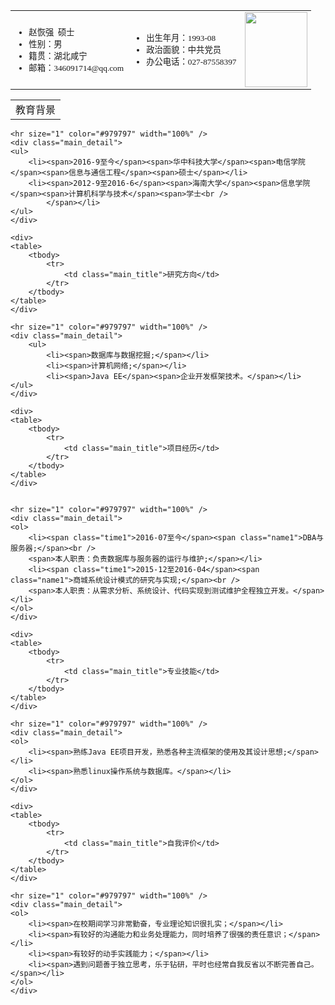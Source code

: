 <table class="basic_table" cellspacing="0" cellpadding="0" border="0" width="100%">
    <tbody>
        <tr style="font-size:10.0pt;font-family:宋体">
            <td class="basic_td1">
                <ul>
                    <li><span class="basic_name">赵恢强</span>&nbsp; <span>硕士<br />
                    </span></li>
                    <li><span>性别：男<br />
                    </span></li>
                    <li><span>籍贯：湖北咸宁<br />
                    </span></li>
                    <li><span>邮箱：346091714@qq.com<br />
                    </span></li>
                </ul>
            </td> 
            <td class="basic_td2">
                <ul>
                    <li><span>出生年月：1993-08</span></li>
                    <li><span>政治面貌：中共党员<br />
                    </span></li>
                    <li><span>办公电话：027-87558397</span></li>
                </ul>
            </td>
            <td style="text-align: right"><img src="https://cmis.csdc.info/upload/selfspace/zhaohq/image/20170421203713546.JPG" class="imgline" height="120" width="100" alt="" /></td>
        </tr>
    </tbody>
</table>

<div class="main_content">
    <div>
    <table>
        <tbody>
            <tr>
                <td class="main_title">教育背景</td>
            </tr>
        </tbody>
    </table>
    </div>

    <hr size="1" color="#979797" width="100%" />
    <div class="main_detail">
    <ul>
        <li><span>2016-9至今</span><span>华中科技大学</span><span>电信学院</span><span>信息与通信工程</span><span>硕士</span></li>
        <li><span>2012-9至2016-6</span><span>海南大学</span><span>信息学院</span><span>计算机科学与技术</span><span>学士<br />
            </span></li>
    </ul>
    </div>

    <div>
    <table>
        <tbody>
            <tr>
                <td class="main_title">研究方向</td>
            </tr>
        </tbody>
    </table>
    </div>

    <hr size="1" color="#979797" width="100%" />
    <div class="main_detail">
        <ul>
            <li><span>数据库与数据挖掘;</span></li>
            <li><span>计算机网络;</span></li>
            <li><span>Java EE</span><span>企业开发框架技术。</span></li>
    </ul>
    </div>

    <div>
    <table>
        <tbody>
            <tr>
                <td class="main_title">项目经历</td>
            </tr>
        </tbody>
    </table>
    </div>


    <hr size="1" color="#979797" width="100%" />
    <div class="main_detail">
    <ol>
        <li><span class="time1">2016-07至今</span><span class="name1">DBA与服务器;</span><br />
        <span>本人职责：负责数据库与服务器的运行与维护;</span></li>
        <li><span class="time1">2015-12至2016-04</span><span class="name1">商城系统设计模式的研究与实现;</span><br />
        <span>本人职责：从需求分析、系统设计、代码实现到测试维护全程独立开发。</span></li>
    </ol>
    </div>

    <div>
    <table>
        <tbody>
            <tr>
                <td class="main_title">专业技能</td>
            </tr>
        </tbody>
    </table>
    </div>

    <hr size="1" color="#979797" width="100%" />
    <div class="main_detail">
    <ol>
        <li><span>熟练Java EE项目开发，熟悉各种主流框架的使用及其设计思想;</span></li>
        <li><span>熟悉linux操作系统与数据库。</span></li>
    </ol>
    </div>

    <div>
    <table>
        <tbody>
            <tr>
                <td class="main_title">自我评价</td>
            </tr>
        </tbody>
    </table>
    </div>

    <hr size="1" color="#979797" width="100%" />
    <div class="main_detail">
    <ol>
        <li><span>在校期间学习非常勤奋，专业理论知识很扎实；</span></li>
        <li><span>有较好的沟通能力和业务处理能力，同时培养了很强的责任意识；</span></li>
        <li><span>有较好的动手实践能力；</span></li>
        <li><span>遇到问题善于独立思考，乐于钻研，平时也经常自我反省以不断完善自己。</span></li>
    </ol>
    </div>
</div>
